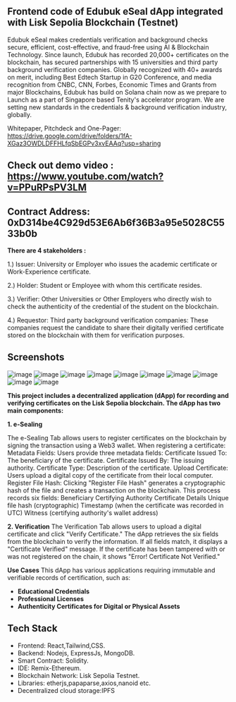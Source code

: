 
## Frontend code of Edubuk eSeal dApp integrated with Lisk Sepolia Blockchain (Testnet)

Edubuk eSeal makes credentials verification and background checks secure, efficient, cost-effective, and fraud-free using AI & Blockchain Technology. Since launch, Edubuk has recorded 20,000+ certificates on the blockchain, has secured partnerships with 15 universities and third party background verification companies.  Globally recognized with 40+ awards on merit, including Best Edtech Startup in G20 Conference, and media recognition from CNBC, CNN, Forbes, Economic Times and Grants from major Blockchains, Edubuk has build on Solana chain now as we prepare to Launch as a part of Singapore based Tenity's accelerator program. We are setting new standards in the credentials & background verification industry, globally.

Whitepaper, Pitchdeck and One-Pager: https://drive.google.com/drive/folders/1fA-XGaz3OWDLDFFHLfqSbEGPv3xvEAAq?usp=sharing

## Check out demo video : https://www.youtube.com/watch?v=PPuRPsPV3LM

## Contract Address: 0xD314be4C929d53E6Ab6f36B3a95e5028C5533b0b

**There are 4 stakeholders :**

1.) Issuer: University or Employer who issues the academic certificate or Work-Experience certificate.

2.) Holder: Student or Employee with whom this certificate resides.

3.) Verifier: Other Universities or Other Employers who directly wish to check the authenticity of the credential of the student on the blockchain. 

4.) Requestor: Third party background verification companies: These companies request the candidate to share their digitally verified certificate stored on the blockchain with them for verification purposes.

## Screenshots
![image](https://github.com/user-attachments/assets/f3b70192-16f5-4b38-a38d-5365a8e74268)
![image](https://github.com/user-attachments/assets/2a51fa29-7924-4a01-b6ae-d68b730827e8)
![image](https://github.com/user-attachments/assets/0c46189b-2b3b-4872-80a6-481c434de67f)
![image](https://github.com/user-attachments/assets/d7edcf2a-ed3b-4948-9cba-3b8ddffc4783)
![image](https://github.com/user-attachments/assets/2863c48d-6fad-47f6-bc39-bb6bac60c02e)
![image](https://github.com/user-attachments/assets/87ab773c-c308-401f-a469-bef53191b22c)
![image](https://github.com/user-attachments/assets/2ce30787-7023-465c-b8eb-966ca1671904)
![image](https://github.com/user-attachments/assets/92d2dc2b-b0b7-402d-b671-5623fbf082d3)
![image](https://github.com/user-attachments/assets/a8f3ce8c-b711-45e3-8ae5-06ea1fb89f2e)
![image](https://github.com/user-attachments/assets/991e942a-7afc-46d5-ae3c-725a4f98719d)



**This project includes a decentralized application (dApp) for recording and verifying certificates on the Lisk Sepolia blockchain. The dApp has two main components:**

**1. e-Sealing**

The e-Sealing Tab allows users to register certificates on the blockchain by signing the transaction using a Web3 wallet. When registering a certificate:
Metadata Fields: Users provide three metadata fields:
Certificate Issued To: The beneficiary of the certificate.
Certificate Issued By: The issuing authority.
Certificate Type: Description of the certificate.
Upload Certificate: Users upload a digital copy of the certificate from their local computer.
Register File Hash: Clicking "Register File Hash" generates a cryptographic hash of the file and creates a transaction on the blockchain. This process records six fields:
Beneficiary
Certifying Authority
Certificate Details
Unique file hash (cryptographic)
Timestamp (when the certificate was recorded in UTC)
Witness (certifying authority's wallet address)

**2. Verification**
The Verification Tab allows users to upload a digital certificate and click "Verify Certificate." The dApp retrieves the six fields from the blockchain to verify the information. If all fields match, it displays a "Certificate Verified" message. If the certificate has been tampered with or was not registered on the chain, it shows "Error! Certificate Not Verified."

**Use Cases**
This dApp has various applications requiring immutable and verifiable records of certification, such as:
- **Educational Credentials**
- **Professional Licenses**
- **Authenticity Certificates for Digital or Physical Assets**

## Tech Stack
  - Frontend: React,Tailwind,CSS.
  - Backend: Nodejs, ExpressJs, MongoDB.
  - Smart Contract: Solidity.
  - IDE: Remix-Ethereum.
  - Blockchain Network: Lisk Sepolia Testnet.
  - Libraries: etherjs,papaparse,axios,nanoid etc.
  - Decentralized cloud storage:IPFS
